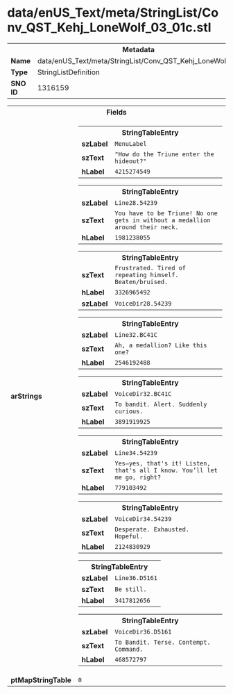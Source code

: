 <h1>data/enUS_Text/meta/StringList/Conv_QST_Kehj_LoneWolf_03_01c.stl</h1><table><tr><th colspan="100%">Metadata</th></tr><tr><td><b>Name</b></td><td>data/enUS_Text/meta/StringList/Conv_QST_Kehj_LoneWolf_03_01c.stl</td></tr><tr><td><b>Type</b></td><td>StringListDefinition</td></tr><tr><td><b>SNO ID</b></td><td>1316159</td></tr></table>

<table><tr><th colspan="100%">Fields</th></tr><tr><td><b>arStrings</b></td><td><table><tr><th colspan="100%">StringTableEntry</th></tr><tr><td><b>szLabel</b></td><td><code>MenuLabel</code></td></tr><tr><td><b>szText</b></td><td><code>"How do the Triune enter the hideout?"</code></td></tr><tr><td><b>hLabel</b></td><td><code>4215274549</code></td></tr></table>


<table><tr><th colspan="100%">StringTableEntry</th></tr><tr><td><b>szLabel</b></td><td><code>Line28.54239</code></td></tr><tr><td><b>szText</b></td><td><code>You have to be Triune! No one gets in without a medallion around their neck.</code></td></tr><tr><td><b>hLabel</b></td><td><code>1981238055</code></td></tr></table>


<table><tr><th colspan="100%">StringTableEntry</th></tr><tr><td><b>szText</b></td><td><code>Frustrated. Tired of repeating himself. Beaten/bruised.</code></td></tr><tr><td><b>hLabel</b></td><td><code>3326965492</code></td></tr><tr><td><b>szLabel</b></td><td><code>VoiceDir28.54239</code></td></tr></table>


<table><tr><th colspan="100%">StringTableEntry</th></tr><tr><td><b>szLabel</b></td><td><code>Line32.BC41C</code></td></tr><tr><td><b>szText</b></td><td><code>Ah, a medallion? Like this one?</code></td></tr><tr><td><b>hLabel</b></td><td><code>2546192488</code></td></tr></table>


<table><tr><th colspan="100%">StringTableEntry</th></tr><tr><td><b>szLabel</b></td><td><code>VoiceDir32.BC41C</code></td></tr><tr><td><b>szText</b></td><td><code>To bandit. Alert. Suddenly curious.</code></td></tr><tr><td><b>hLabel</b></td><td><code>3891919925</code></td></tr></table>


<table><tr><th colspan="100%">StringTableEntry</th></tr><tr><td><b>szLabel</b></td><td><code>Line34.54239</code></td></tr><tr><td><b>szText</b></td><td><code>Yes—yes, that's it! Listen, that's all I know. You’ll let me go, right?</code></td></tr><tr><td><b>hLabel</b></td><td><code>779103492</code></td></tr></table>


<table><tr><th colspan="100%">StringTableEntry</th></tr><tr><td><b>szLabel</b></td><td><code>VoiceDir34.54239</code></td></tr><tr><td><b>szText</b></td><td><code>Desperate. Exhausted. Hopeful.</code></td></tr><tr><td><b>hLabel</b></td><td><code>2124830929</code></td></tr></table>


<table><tr><th colspan="100%">StringTableEntry</th></tr><tr><td><b>szLabel</b></td><td><code>Line36.D5161</code></td></tr><tr><td><b>szText</b></td><td><code>Be still.</code></td></tr><tr><td><b>hLabel</b></td><td><code>3417812656</code></td></tr></table>


<table><tr><th colspan="100%">StringTableEntry</th></tr><tr><td><b>szLabel</b></td><td><code>VoiceDir36.D5161</code></td></tr><tr><td><b>szText</b></td><td><code>To Bandit. Terse. Contempt. Command.</code></td></tr><tr><td><b>hLabel</b></td><td><code>468572797</code></td></tr></table>


</td></tr><tr><td><b>ptMapStringTable</b></td><td><code>0</code></td></tr></table>

